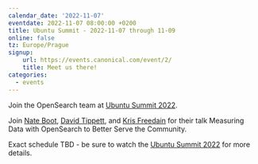 ```yaml
---
calendar_date: '2022-11-07'
eventdate: 2022-11-07 08:00:00 +0200
title: Ubuntu Summit - 2022-11-07 through 11-09
online: false
tz: Europe/Prague
signup:
    url: https://events.canonical.com/event/2/
    title: Meet us there!
categories:
  - events
---
```


Join the OpenSearch team at [Ubuntu Summit 2022](https://events.canonical.com/event/2/).

Join [Nate Boot](https://github.com/nateynateynate), [David Tippett](https://github.com/dtaivpp), and [Kris Freedain](https://github.com/krisfreedain) for their talk Measuring Data with OpenSearch to Better Serve the Community.

Exact schedule TBD - be sure to watch the [Ubuntu Summit 2022](https://events.canonical.com/event/2/) for more details.
